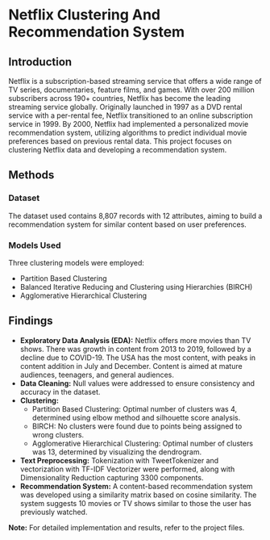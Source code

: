 # Netflix Clustering And Recommendation System

## Introduction
Netflix is a subscription-based streaming service that offers a wide range of TV series, documentaries, feature films, and games. With over 200 million subscribers across 190+ countries, Netflix has become the leading streaming service globally. Originally launched in 1997 as a DVD rental service with a per-rental fee, Netflix transitioned to an online subscription service in 1999. By 2000, Netflix had implemented a personalized movie recommendation system, utilizing algorithms to predict individual movie preferences based on previous rental data. This project focuses on clustering Netflix data and developing a recommendation system.

## Methods
### Dataset
The dataset used contains 8,807 records with 12 attributes, aiming to build a recommendation system for similar content based on user preferences.

### Models Used
Three clustering models were employed:
- Partition Based Clustering
- Balanced Iterative Reducing and Clustering using Hierarchies (BIRCH)
- Agglomerative Hierarchical Clustering

## Findings
- **Exploratory Data Analysis (EDA):** Netflix offers more movies than TV shows. There was growth in content from 2013 to 2019, followed by a decline due to COVID-19. The USA has the most content, with peaks in content addition in July and December. Content is aimed at mature audiences, teenagers, and general audiences.
- **Data Cleaning:** Null values were addressed to ensure consistency and accuracy in the dataset.
- **Clustering:** 
  - Partition Based Clustering: Optimal number of clusters was 4, determined using elbow method and silhouette score analysis.
  - BIRCH: No clusters were found due to points being assigned to wrong clusters.
  - Agglomerative Hierarchical Clustering: Optimal number of clusters was 13, determined by visualizing the dendrogram.
- **Text Preprocessing:** Tokenization with TweetTokenizer and vectorization with TF-IDF Vectorizer were performed, along with Dimensionality Reduction capturing 3300 components.
- **Recommendation System:** A content-based recommendation system was developed using a similarity matrix based on cosine similarity. The system suggests 10 movies or TV shows similar to those the user has previously watched.

**Note:** For detailed implementation and results, refer to the project files.

